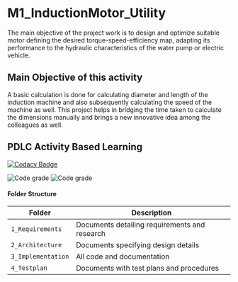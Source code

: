 # M1_InductionMotor_Utility
The main objective of the project work is to design and optimize suitable motor defining the desired torque-speed-efficiency map, adapting its performance to the hydraulic characteristics of the water pump or electric vehicle.

## Main Objective of this activity
A basic calculation is done for calculating diameter and length of the induction machine and also subsequently calculating the speed of the machine as well.
This project helps in bridging the time taken to calculate the dimensions manually and brings a new innovative idea among the colleagues as well.

## PDLC Activity Based Learning
[![Codacy Badge](https://app.codacy.com/project/badge/Grade/3b341315872940b5b04c3c8cdcb155ce)](https://www.codacy.com/gh/abhishek25kumar/M1_InductionMotor_Utility/dashboard?utm_source=github.com&amp;utm_medium=referral&amp;utm_content=abhishek25kumar/M1_InductionMotor_Utility&amp;utm_campaign=Badge_Grade)

![Code grade](https://api.codiga.io/project/31079/score/svg)      ![Code grade](https://api.codiga.io/project/31079/status/svg)
#### Folder Structure
Folder             | Description
-------------------| -----------------------------------------
`1_Requirements`   | Documents detailing requirements and research
`2_Architecture`         | Documents specifying design details
`3_Implementation` | All code and documentation
`4_Testplan`      | Documents with test plans and procedures
